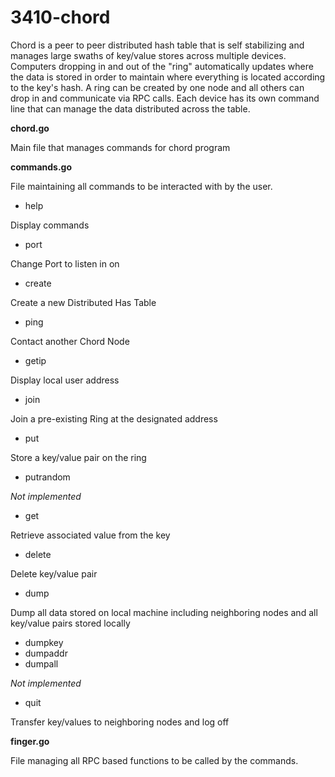 # 3410-chord

Chord is a peer to peer distributed hash table that is self stabilizing and manages large swaths of key/value stores across multiple devices. Computers dropping in and out of the "ring" automatically updates where the data is stored in order to maintain where everything is located according to the key's hash. A ring can be created by one node and all others can drop in and communicate via RPC calls. Each device has its own command line that can manage the data distributed across the table.

**chord.go**

Main file that manages commands for chord program

**commands.go**

File maintaining all commands to be interacted with by the user.

- help

Display commands

- port <n>

Change Port to listen in on
  
- create

Create a new Distributed Has Table

- ping
  
Contact another Chord Node
  
- getip
  
Display local user address
  
- join <address>
  
Join a pre-existing Ring at the designated address
  
- put <key> <value>
  
Store a key/value pair on the ring
  
- putrandom <n>
  
*Not implemented*

- get <key>

Retrieve associated value from the key

- delete <key>
 
Delete key/value pair
  
- dump
  
Dump all data stored on local machine including neighboring nodes and all key/value pairs stored locally
  
- dumpkey <key>
- dumpaddr <address>
- dumpall
  
*Not implemented*
  
- quit
  
Transfer key/values to neighboring nodes and log off

**finger.go**

File managing all RPC based functions to be called by the commands.
